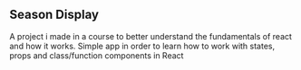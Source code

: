 ## Season Display
A project i made in a course to better understand the fundamentals of react and how it works. Simple app in order to learn how to work with states, props and class/function components in React
